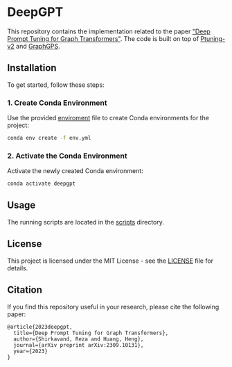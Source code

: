 # DeepGPT
This repository contains the implementation related to the paper ["Deep Prompt Tuning for Graph Transformers"](https://arxiv.org/abs/2309.10131).
The code is built on top of [Ptuning-v2](https://github.com/THUDM/P-tuning-v2) and [GraphGPS](https://github.com/rampasek/GraphGPS).

## Installation

To get started, follow these steps:

### 1. Create Conda Environment
Use the provided [enviroment](env.yml) file to create Conda environments for the project:
```bash
conda env create -f env.yml
```

### 2. Activate the Conda Environment
Activate the newly created Conda environment:
```bash
conda activate deepgpt
```


## Usage

The running scripts are located in the [scripts](Ptuningv2/run_script) directory.

## License
This project is licensed under the MIT License - see the [LICENSE](LICENSE) file for details.

## Citation

If you find this repository useful in your research, please cite the following paper:

```
@article{2023deepgpt,
  title={Deep Prompt Tuning for Graph Transformers},
  author={Shirkavand, Reza and Huang, Heng},
  journal={arXiv preprint arXiv:2309.10131},
  year={2023}
}
```
